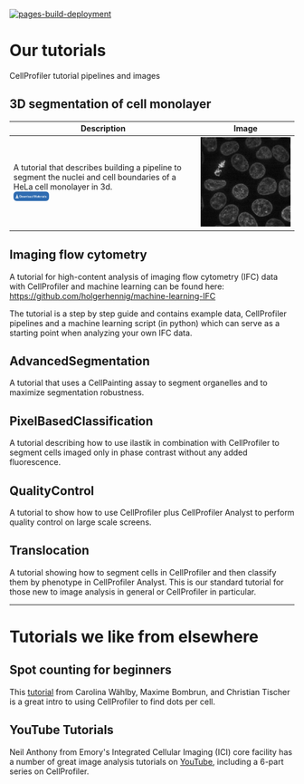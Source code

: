 [![pages-build-deployment](https://github.com/CellProfiler/tutorials/actions/workflows/pages/pages-build-deployment/badge.svg?branch=gh-pages)](https://github.com/CellProfiler/tutorials/actions/workflows/pages/pages-build-deployment)

# Our tutorials
CellProfiler tutorial pipelines and images

## 3D segmentation of cell monolayer

| Description | Image |
|---|---|
| A tutorial that describes building a pipeline to segment the nuclei and cell boundaries of a HeLa cell monolayer in 3d.<br> <a href=""><img src="assets/img/download-button.png" alt="Download button" width="20%"> </a> |<img src="assets/img/3d_monolayer.gif" alt="example segmentation" width="100%">



## Imaging flow cytometry
A tutorial for high-content analysis of imaging flow cytometry (IFC) data with CellProfiler and machine learning can be found here:
https://github.com/holgerhennig/machine-learning-IFC

The tutorial is a step by step guide and contains example data, CellProfiler pipelines and a machine learning script (in python) which can serve as a starting point when analyzing your own IFC data.

## AdvancedSegmentation

A tutorial that uses a CellPainting assay to segment organelles and to maximize segmentation robustness.

## PixelBasedClassification

A tutorial describing how to use ilastik in combination with CellProfiler to segment cells imaged only in phase contrast without any added fluorescence.

## QualityControl

A tutorial to show how to use CellProfiler plus CellProfiler Analyst to perform quality control on large scale screens.

## Translocation

A tutorial showing how to segment cells in CellProfiler and then classify them by phenotype in CellProfiler Analyst.  This is our standard tutorial for those new to image analysis in general or CellProfiler in particular.


-----
# Tutorials we like from elsewhere

## Spot counting for beginners

This [tutorial](https://github.com/tischi/cellprofiler-practical-NeuBIAS-Lisbon-2017/blob/master/practical-handout.md) from Carolina Wählby, Maxime Bombrun, and Christian Tischer is a great intro to using CellProfiler to find dots per cell.

## YouTube Tutorials

Neil Anthony from Emory's Integrated Cellular Imaging (ICI) core facility has a number of great image analysis tutorials on [YouTube](https://www.youtube.com/watch?v=IXsTba9Nxok&list=PL5Edc1v41fyBlbysy_1750IiT2xk6sDqO), including a 6-part series on CellProfiler.


